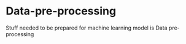 # Data-pre-processing
Stuff needed to be prepared for machine learning model is Data pre-processing
